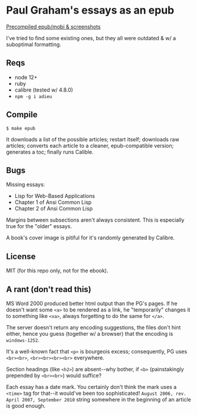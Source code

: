# Paul Graham's essays as an epub

[Precompiled epub/mobi & screenshots](http://gromnitsky.users.sourceforge.net/lit/graham,paul__essays)

I've tried to find some existing ones, but they all were outdated & w/
a suboptimal formatting.

## Reqs

* node 12+
* ruby
* calibre (tested w/ 4.8.0)
* `npm -g i adieu`

## Compile

    $ make epub

It downloads a list of the possible articles; restart itself;
downloads raw articles; converts each article to a cleaner,
epub-compatible version; generates a toc; finally runs Calible.

## Bugs

Missing essays:

* Lisp for Web-Based Applications
* Chapter 1 of Ansi Common Lisp
* Chapter 2 of Ansi Common Lisp

Margins between subsections aren't always consistent. This is
especially true for the "older" essays.

A book's cover image is pitiful for it's randomly generated by
Calibre.

## License

MIT (for this repo only, not for the ebook).

## A rant (don't read this)

MS Word 2000 produced better html output than the PG's pages. If he
doesn't want some `<a>` to be rendered as a link, he "temporarily"
changes it to something like `<xa>`, always forgetting to do the same
for `</a>`.

The server doesn't return any encoding suggestions, the files don't
hint either, hence you guess (together w/ a browser) that the encoding
is `windows-1252`.

It's a well-known fact that `<p>` is bourgeois excess; consequently,
PG uses `<br><br>`, `<br><br><br><br>` everywhere.

Section headings (like `<h2>`) are absent--why bother, if `<b>`
(painstakingly prepended by `<br><br>`) would suffice?

Each essay has a date mark. You certainly don't think the mark uses a
`<time>` tag for that--it would've been too sophisticated!  `August
2006, rev. April 2007, September 2010` string somewhere in the
beginning of an article is good enough.
